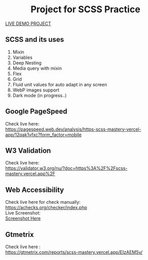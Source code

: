 
<p align="center">
</p>
<h1 align="center">
  Project for SCSS Practice
</h1>

[LIVE DEMO PROJECT](https://scss-mastery.vercel.app/)

## SCSS and its uses

1. Mixin
2. Variables
3. Deep Nesting
4. Media query with mixin
5. Flex
6. Grid
7. Fluid unit values for auto adapt in any screen
8. WebP images support
9. Dark mode (in progress..)

## Google PageSpeed

   Check live here: <br/>  https://pagespeed.web.dev/analysis/https-scss-mastery-vercel-app/12qak1yfxc?form_factor=mobile

## W3 Validation

   Check live here: <br/>  https://validator.w3.org/nu/?doc=https%3A%2F%2Fscss-mastery.vercel.app%2F
   
## Web Accessibility

   Check live here for check manually: <br/>  https://achecks.org/checker/index.php <br/>
	Live Screenshot: <br/>[Screenshot Here](https://prnt.sc/fEq1yXQc3IwQ)
	   
## Gtmetrix

   Check live here : <br/>  https://gtmetrix.com/reports/scss-mastery.vercel.app/EIzAEM5v/ 
